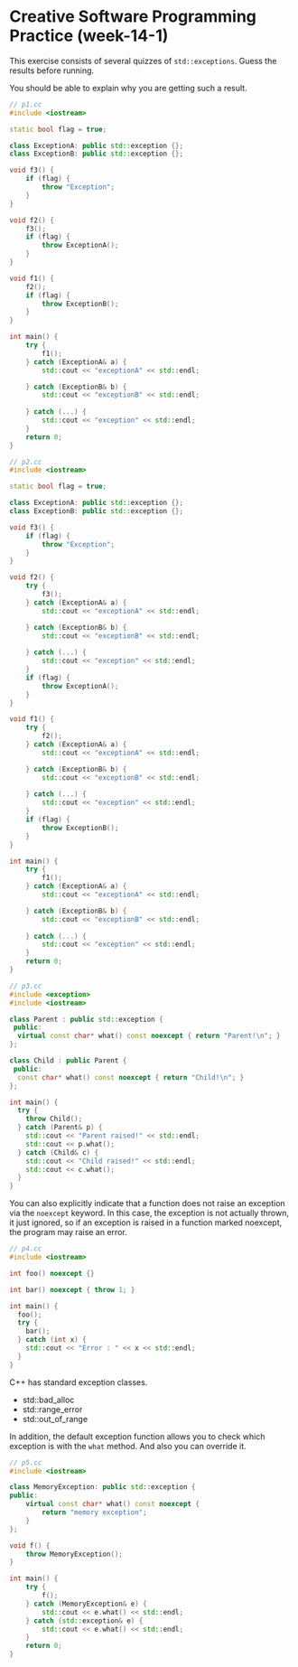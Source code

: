 # Creative Software Programming Practice (week-14-1)

This exercise consists of several quizzes of `std::exceptions`. Guess the results before running.

You should be able to explain why you are getting such a result.


```c++
// p1.cc
#include <iostream>

static bool flag = true;

class ExceptionA: public std::exception {};
class ExceptionB: public std::exception {};

void f3() {
    if (flag) {
        throw "Exception";
    }
}

void f2() {
    f3();
    if (flag) {
        throw ExceptionA();
    }
}

void f1() {
    f2();
    if (flag) {
        throw ExceptionB();
    }
}

int main() {
    try {
        f1();
    } catch (ExceptionA& a) {
        std::cout << "exceptionA" << std::endl;

    } catch (ExceptionB& b) {
        std::cout << "exceptionB" << std::endl;
        
    } catch (...) {
        std::cout << "exception" << std::endl;
    }
    return 0;
}

```


```c++
// p2.cc
#include <iostream>

static bool flag = true;

class ExceptionA: public std::exception {};
class ExceptionB: public std::exception {};

void f3() {
    if (flag) {
        throw "Exception";
    }
}

void f2() {
    try {
        f3();
    } catch (ExceptionA& a) {
        std::cout << "exceptionA" << std::endl;

    } catch (ExceptionB& b) {
        std::cout << "exceptionB" << std::endl;
        
    } catch (...) {
        std::cout << "exception" << std::endl;
    }
    if (flag) {
        throw ExceptionA();
    }
}

void f1() {
    try {
        f2();
    } catch (ExceptionA& a) {
        std::cout << "exceptionA" << std::endl;

    } catch (ExceptionB& b) {
        std::cout << "exceptionB" << std::endl;
        
    } catch (...) {
        std::cout << "exception" << std::endl;
    }
    if (flag) {
        throw ExceptionB();
    }
}

int main() {
    try {
        f1();
    } catch (ExceptionA& a) {
        std::cout << "exceptionA" << std::endl;

    } catch (ExceptionB& b) {
        std::cout << "exceptionB" << std::endl;
        
    } catch (...) {
        std::cout << "exception" << std::endl;
    }
    return 0;
}

```


```c++
// p3.cc
#include <exception>
#include <iostream>

class Parent : public std::exception {
 public:
  virtual const char* what() const noexcept { return "Parent!\n"; }
};

class Child : public Parent {
 public:
  const char* what() const noexcept { return "Child!\n"; }
};

int main() {
  try {
    throw Child();
  } catch (Parent& p) {
    std::cout << "Parent raised!" << std::endl;
    std::cout << p.what();
  } catch (Child& c) {
    std::cout << "Child raised!" << std::endl;
    std::cout << c.what();
  }
}
```

You can also explicitly indicate that a function does not raise an exception via the `noexcept` keyword. In this case, the exception is not actually thrown, it just ignored, so if an exception is raised in a function marked noexcept, the program may raise an error.


```c++
// p4.cc
#include <iostream>

int foo() noexcept {}

int bar() noexcept { throw 1; }

int main() {
  foo();
  try {
    bar();
  } catch (int x) {
    std::cout << "Error : " << x << std::endl;
  }
}

```

C++ has standard exception classes.

- std::bad_alloc
- std::range_error
- std::out_of_range

In addition, the default exception function allows you to check which exception is with the `what` method. And also you can override it.



```c++
// p5.cc
#include <iostream>

class MemoryException: public std::exception {
public:
    virtual const char* what() const noexcept {
        return "memory exception";
    }
};

void f() {
    throw MemoryException();
}

int main() {
    try {
        f();
    } catch (MemoryException& e) {
        std::cout << e.what() << std::endl;
    } catch (std::exception& e) {
        std::cout << e.what() << std::endl;
    }
    return 0;
}
```
